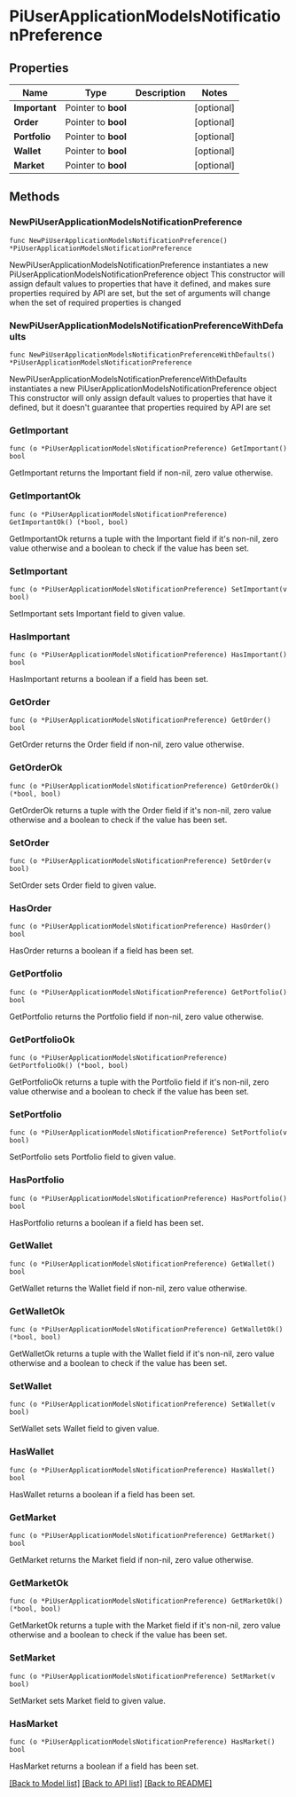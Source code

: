 # PiUserApplicationModelsNotificationPreference

## Properties

Name | Type | Description | Notes
------------ | ------------- | ------------- | -------------
**Important** | Pointer to **bool** |  | [optional] 
**Order** | Pointer to **bool** |  | [optional] 
**Portfolio** | Pointer to **bool** |  | [optional] 
**Wallet** | Pointer to **bool** |  | [optional] 
**Market** | Pointer to **bool** |  | [optional] 

## Methods

### NewPiUserApplicationModelsNotificationPreference

`func NewPiUserApplicationModelsNotificationPreference() *PiUserApplicationModelsNotificationPreference`

NewPiUserApplicationModelsNotificationPreference instantiates a new PiUserApplicationModelsNotificationPreference object
This constructor will assign default values to properties that have it defined,
and makes sure properties required by API are set, but the set of arguments
will change when the set of required properties is changed

### NewPiUserApplicationModelsNotificationPreferenceWithDefaults

`func NewPiUserApplicationModelsNotificationPreferenceWithDefaults() *PiUserApplicationModelsNotificationPreference`

NewPiUserApplicationModelsNotificationPreferenceWithDefaults instantiates a new PiUserApplicationModelsNotificationPreference object
This constructor will only assign default values to properties that have it defined,
but it doesn't guarantee that properties required by API are set

### GetImportant

`func (o *PiUserApplicationModelsNotificationPreference) GetImportant() bool`

GetImportant returns the Important field if non-nil, zero value otherwise.

### GetImportantOk

`func (o *PiUserApplicationModelsNotificationPreference) GetImportantOk() (*bool, bool)`

GetImportantOk returns a tuple with the Important field if it's non-nil, zero value otherwise
and a boolean to check if the value has been set.

### SetImportant

`func (o *PiUserApplicationModelsNotificationPreference) SetImportant(v bool)`

SetImportant sets Important field to given value.

### HasImportant

`func (o *PiUserApplicationModelsNotificationPreference) HasImportant() bool`

HasImportant returns a boolean if a field has been set.

### GetOrder

`func (o *PiUserApplicationModelsNotificationPreference) GetOrder() bool`

GetOrder returns the Order field if non-nil, zero value otherwise.

### GetOrderOk

`func (o *PiUserApplicationModelsNotificationPreference) GetOrderOk() (*bool, bool)`

GetOrderOk returns a tuple with the Order field if it's non-nil, zero value otherwise
and a boolean to check if the value has been set.

### SetOrder

`func (o *PiUserApplicationModelsNotificationPreference) SetOrder(v bool)`

SetOrder sets Order field to given value.

### HasOrder

`func (o *PiUserApplicationModelsNotificationPreference) HasOrder() bool`

HasOrder returns a boolean if a field has been set.

### GetPortfolio

`func (o *PiUserApplicationModelsNotificationPreference) GetPortfolio() bool`

GetPortfolio returns the Portfolio field if non-nil, zero value otherwise.

### GetPortfolioOk

`func (o *PiUserApplicationModelsNotificationPreference) GetPortfolioOk() (*bool, bool)`

GetPortfolioOk returns a tuple with the Portfolio field if it's non-nil, zero value otherwise
and a boolean to check if the value has been set.

### SetPortfolio

`func (o *PiUserApplicationModelsNotificationPreference) SetPortfolio(v bool)`

SetPortfolio sets Portfolio field to given value.

### HasPortfolio

`func (o *PiUserApplicationModelsNotificationPreference) HasPortfolio() bool`

HasPortfolio returns a boolean if a field has been set.

### GetWallet

`func (o *PiUserApplicationModelsNotificationPreference) GetWallet() bool`

GetWallet returns the Wallet field if non-nil, zero value otherwise.

### GetWalletOk

`func (o *PiUserApplicationModelsNotificationPreference) GetWalletOk() (*bool, bool)`

GetWalletOk returns a tuple with the Wallet field if it's non-nil, zero value otherwise
and a boolean to check if the value has been set.

### SetWallet

`func (o *PiUserApplicationModelsNotificationPreference) SetWallet(v bool)`

SetWallet sets Wallet field to given value.

### HasWallet

`func (o *PiUserApplicationModelsNotificationPreference) HasWallet() bool`

HasWallet returns a boolean if a field has been set.

### GetMarket

`func (o *PiUserApplicationModelsNotificationPreference) GetMarket() bool`

GetMarket returns the Market field if non-nil, zero value otherwise.

### GetMarketOk

`func (o *PiUserApplicationModelsNotificationPreference) GetMarketOk() (*bool, bool)`

GetMarketOk returns a tuple with the Market field if it's non-nil, zero value otherwise
and a boolean to check if the value has been set.

### SetMarket

`func (o *PiUserApplicationModelsNotificationPreference) SetMarket(v bool)`

SetMarket sets Market field to given value.

### HasMarket

`func (o *PiUserApplicationModelsNotificationPreference) HasMarket() bool`

HasMarket returns a boolean if a field has been set.


[[Back to Model list]](../README.md#documentation-for-models) [[Back to API list]](../README.md#documentation-for-api-endpoints) [[Back to README]](../README.md)


